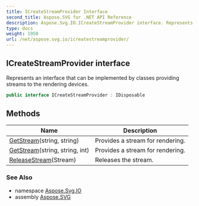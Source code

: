 ```yaml
---
title: ICreateStreamProvider Interface
second_title: Aspose.SVG for .NET API Reference
description: Aspose.Svg.IO.ICreateStreamProvider interface. Represents an interface that can be implemented by classes providing streams to the rendering devices
type: docs
weight: 1950
url: /net/aspose.svg.io/icreatestreamprovider/
---
```

## ICreateStreamProvider interface

Represents an interface that can be implemented by classes providing streams to the rendering devices.

```csharp
public interface ICreateStreamProvider : IDisposable
```

## Methods

| Name | Description |
| --- | --- |
| [GetStream](../../aspose.svg.io/icreatestreamprovider/getstream/#getstream)(string, string) | Provides a stream for rendering. |
| [GetStream](../../aspose.svg.io/icreatestreamprovider/getstream/#getstream_1)(string, string, int) | Provides a stream for rendering. |
| [ReleaseStream](../../aspose.svg.io/icreatestreamprovider/releasestream/)(Stream) | Releases the stream. |

### See Also

* namespace [Aspose.Svg.IO](../../aspose.svg.io/)
* assembly [Aspose.SVG](../../)
